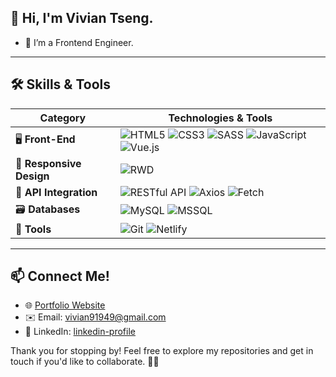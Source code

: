 ## 👋 Hi, I'm Vivian Tseng.
- 🌱 I’m a Frontend Engineer.
---

## 🛠️ Skills & Tools  
| **Category**         | **Technologies & Tools**                                                                 |
|-----------------------|-----------------------------------------------------------------------------------------|
| 🖥️ **Front-End**     | ![HTML5](https://img.shields.io/badge/-HTML5-E34F26?logo=html5&logoColor=white)  ![CSS3](https://img.shields.io/badge/-CSS3-1572B6?logo=css3&logoColor=white) ![SASS](https://img.shields.io/badge/-SASS-CC6699?logo=sass&logoColor=white) ![JavaScript](https://img.shields.io/badge/-JavaScript-F7DF1E?logo=javascript&logoColor=black) ![Vue.js](https://img.shields.io/badge/-Vue.js-4FC08D?logo=vue.js&logoColor=white) |
| 📱 **Responsive Design** | ![RWD](https://img.shields.io/badge/-Responsive_Design-5A5A5A?logo=css3&logoColor=white) |
| 🔗 **API Integration** | ![RESTful API](https://img.shields.io/badge/-RESTful_API-0052CC?logo=api&logoColor=white) ![Axios](https://img.shields.io/badge/-Axios-5A29E4?logo=axios&logoColor=white) ![Fetch](https://img.shields.io/badge/-Fetch-48CAE4?logo=web&logoColor=white) |
| 🗃️ **Databases**      | ![MySQL](https://img.shields.io/badge/-MySQL-4479A1?logo=mysql&logoColor=white) ![MSSQL](https://img.shields.io/badge/-MSSQL-CC2927?logo=microsoft-sql-server&logoColor=white) |
| 🔧 **Tools**          | ![Git](https://img.shields.io/badge/-Git-F05032?logo=git&logoColor=white) ![Netlify](https://img.shields.io/badge/-Netlify-00C7B7?logo=netlify&logoColor=white) |

---

## 📫 Connect Me!  
- 🌐 [Portfolio Website](https://vivi0814.github.io/vivian-project.github.io/)  
- ✉️ Email: [vivian91949@gmail.com](mailto:vivian91949@gmail.com)  
- 💼 LinkedIn: [linkedin-profile](https://www.linkedin.com/in/shiau-ju-tseng-66416b218/)

Thank you for stopping by! Feel free to explore my repositories and get in touch if you'd like to collaborate. 🚀✨
